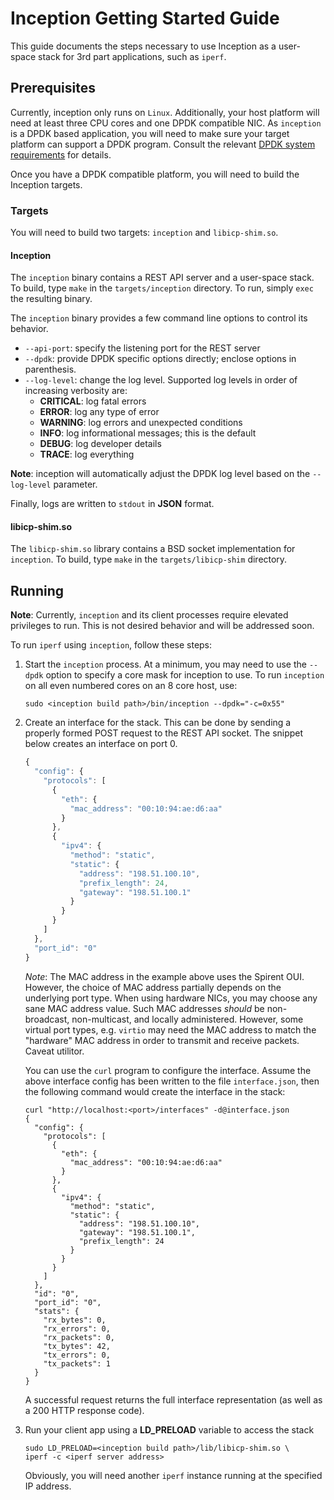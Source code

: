 # Inception Getting Started Guide

This guide documents the steps necessary to use Inception as a user-space
stack for 3rd part applications, such as `iperf`.

## Prerequisites

Currently, inception only runs on `Linux`.  Additionally, your host
platform will need at least three CPU cores and one DPDK compatible NIC.
As `inception` is a DPDK based application, you will need to make sure
your target platform can support a DPDK program.  Consult the relevant
[DPDK system requirements](https://doc.dpdk.org/guides/linux_gsg/sys_reqs.html)
for details.

Once you have a DPDK compatible platform, you will need to build the Inception
targets.

### Targets

You will need to build two targets: `inception` and `libicp-shim.so`.

#### Inception

The `inception` binary contains a REST API server and a user-space stack.
To build, type `make` in the `targets/inception` directory.
To run, simply `exec` the resulting binary.

The `inception` binary provides a few command line options to control its
behavior.

- `--api-port`: specify the listening port for the REST server
- `--dpdk`: provide DPDK specific options directly; enclose options
  in parenthesis.
- `--log-level`: change the log level.  Supported log levels in order of
  increasing verbosity are:
  - **CRITICAL**: log fatal errors
  - **ERROR**: log any type of error
  - **WARNING**: log errors and unexpected conditions
  - **INFO**: log informational messages; this is the default
  - **DEBUG**: log developer details
  - **TRACE**: log everything

**Note**: inception will automatically adjust the DPDK log level based on the
`--log-level` parameter.

Finally, logs are written to `stdout` in **JSON** format.

#### libicp-shim.so

The `libicp-shim.so` library contains a BSD socket implementation for
`inception`.
To build, type `make` in the `targets/libicp-shim` directory.

## Running

**Note**: Currently, `inception` and its client processes require elevated
privileges to run. This is not desired behavior and will be addressed
soon.

To run `iperf` using `inception`, follow these steps:

1. Start the `inception` process. At a minimum, you may need to use the
   `--dpdk` option to specify a core mask for inception to use. To run
   `inception` on all even numbered cores on an 8 core host, use:
   ```
   sudo <inception build path>/bin/inception --dpdk="-c=0x55"
   ```
2. Create an interface for the stack.  This can be done by sending a properly
   formed POST request to the REST API socket.  The snippet below creates
   an interface on port 0.
   ```javascript
   {
     "config": {
       "protocols": [
         {
           "eth": {
             "mac_address": "00:10:94:ae:d6:aa"
           }
         },
         {
           "ipv4": {
             "method": "static",
             "static": {
               "address": "198.51.100.10",
               "prefix_length": 24,
               "gateway": "198.51.100.1"
             }
           }
         }
       ]
     },
     "port_id": "0"
   }
   ```
   *Note*: The MAC address in the example above uses the Spirent OUI.
   However, the choice of MAC address partially depends on the underlying
   port type.  When using hardware NICs, you may choose any sane MAC address
   value.  Such MAC addresses _should_ be non-broadcast, non-multicast, and
   locally administered.  However, some virtual port types, e.g. `virtio` may
   need the MAC address to match the "hardware" MAC address in order to transmit
   and receive packets.  Caveat utilitor.

   You can use the `curl` program to configure the interface. Assume the
   above interface config has been written to the file `interface.json`,
   then the following command would create the interface in the stack:
   ```
   curl "http://localhost:<port>/interfaces" -d@interface.json
   {
     "config": {
       "protocols": [
         {
           "eth": {
             "mac_address": "00:10:94:ae:d6:aa"
           }
         },
         {
           "ipv4": {
             "method": "static",
             "static": {
               "address": "198.51.100.10",
               "gateway": "198.51.100.1",
               "prefix_length": 24
             }
           }
         }
       ]
     },
     "id": "0",
     "port_id": "0",
     "stats": {
       "rx_bytes": 0,
       "rx_errors": 0,
       "rx_packets": 0,
       "tx_bytes": 42,
       "tx_errors": 0,
       "tx_packets": 1
     }
   }
   ```
   A successful request returns the full interface representation (as well as a
   200 HTTP response code).
3. Run your client app using a **LD_PRELOAD** variable to access the stack
   ```
   sudo LD_PRELOAD=<inception build path>/lib/libicp-shim.so \
   iperf -c <iperf server address>
   ```
   Obviously, you will need another `iperf` instance running at the specified
   IP address.
